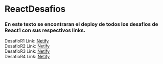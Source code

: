 # ReactDesafios

<h3> En este texto se encontraran el deploy de todos los desafios de React1 con sus respectivos links. </h3>

DesafioR1 Link: <a href="https://animated-zabaione-1055cf.netlify.app/" target="_blank">Netify</a>
<br>
DesafioR2 Link: <a href="https://symphonious-figolla-e05388.netlify.app/" target="_blank">Netify</a>
<br>
DesafioR3 Link: <a href="https://cute-sorbet-d367d0.netlify.app/" target="_blank">Netify</a>
<br>
DesafioR4 Link: <a href="#" target="_blank">Netify</a>